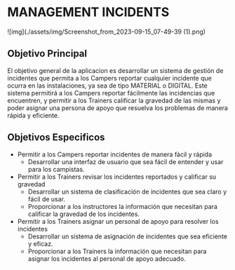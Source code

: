# MANAGEMENT INCIDENTS
![img](./assets/img/Screenshot_from_2023-09-15_07-49-39 (1).png)

## Objetivo Principal

El objetivo general de la aplicacion es desarrollar un sistema de gestión de incidentes que permita a los Campers reportar cualquier incidente que ocurra en las instalaciones, ya sea de tipo MATERIAL o DIGITAL. Este sistema permitirá a los Campers reportar fácilmente las incidencias que encuentren, y permitir a los Trainers calificar la gravedad de las mismas y poder asignar una persona de apoyo que resuelva los problemas de manera rápida y eficiente.

## Objetivos Especificos

- Permitir a los Campers reportar incidentes de manera fácil y rápida
  - Desarrollar una interfaz de usuario que sea fácil de entender y usar para los campistas.
- Permitir a los Trainers revisar los incidentes reportados y calificar su gravedad
  - Desarrollar un sistema de clasificación de incidentes que sea claro y fácil de usar.
  - Proporcionar a los instructores la información que necesitan para calificar la gravedad de los incidentes.
- Permitir a los Trainers asignar un personal de apoyo para resolver los incidentes
  - Desarrollar un sistema de asignación de incidentes que sea eficiente y eficaz.
  - Proporcionar a los Trainers la información que necesitan para asignar los incidentes al personal de apoyo adecuado.
